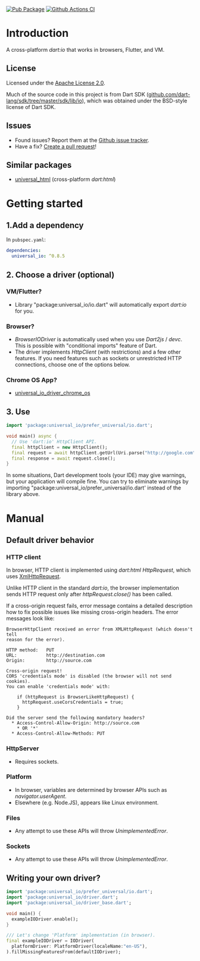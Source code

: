 [![Pub Package](https://img.shields.io/pub/v/universal_io.svg)](https://pub.dartlang.org/packages/universal_io)
[![Github Actions CI](https://github.com/dart-io-packages/universal_io/workflows/Dart%20CI/badge.svg)](https://github.com/dart-io-packages/universal_io/actions?query=workflow%3A%22Dart+CI%22)

# Introduction
A cross-platform _dart:io_ that works in browsers, Flutter, and VM.

## License
Licensed under the [Apache License 2.0](LICENSE).

Much of the source code in this project is from Dart SDK ([github.com/dart-lang/sdk/tree/master/sdk/lib/io](https://github.com/dart-lang/sdk/tree/master/sdk/lib/io)),
which was obtained under the BSD-style license of Dart SDK.

## Issues
  * Found issues? Report them at the [Github issue tracker](https://github.com/terrier989/dart-universal_io/issues).
  * Have a fix? [Create a pull request](https://github.com/terrier989/dart-universal_io/pull/new/master)!

## Similar packages
  * [universal_html](https://pub.dev/packages/universal_html) (cross-platform _dart:html_)

# Getting started
## 1.Add a dependency
In `pubspec.yaml`:
```yaml
dependencies:
  universal_io: ^0.8.5
```

## 2. Choose a driver (optional)
### VM/Flutter?
  * Library "package:universal_io/io.dart" will automatically export _dart:io_ for you.

### Browser?
  * _BrowserIODriver_ is automatically used when you use _Dart2js_ / _devc_. This is possible with
    "conditional imports" feature of Dart.
  * The driver implements _HttpClient_ (with restrictions) and a few other features.
    If you need features such as sockets or unrestricted HTTP connections, choose one of the options
    below.

### Chrome OS App?
  * [universal_io_driver_chrome_os](https://github.com/terrier989/dart-universal_io_driver_chrome_os)

## 3. Use

```dart
import 'package:universal_io/prefer_universal/io.dart';

void main() async {
  // Use 'dart:io' HttpClient API.
  final httpClient = new HttpClient();
  final request = await httpClient.getUrl(Uri.parse("http://google.com"));
  final response = await request.close();
}
```

In some situations, Dart development tools (your IDE) may give warnings, but your application
will compile fine. You can try to eliminate warnings by importing
"package:universal_io/prefer_universal/io.dart' instead of the library above.


# Manual
## Default driver behavior
### HTTP client
In browser, HTTP client is implemented using _dart:html_ _HttpRequest_, which uses 
[XmlHttpRequest](https://developer.mozilla.org/en/docs/Web/API/XMLHttpRequest).

Unlike HTTP client in the standard _dart:io_, the browser implementation sends HTTP request only
after _httpRequest.close()_ has been called.

If a cross-origin request fails, error message contains a detailed description how to fix
possible issues like missing cross-origin headers. The error messages look like:

    BrowserHttpClient received an error from XMLHttpRequest (which doesn't tell
    reason for the error).
    
    HTTP method:   PUT
    URL:           http://destination.com
    Origin:        http://source.com
    
    Cross-origin request!
    CORS 'credentials mode' is disabled (the browser will not send cookies).
    You can enable 'credentials mode' with:

        if (httpRequest is BrowserLikeHttpRequest) {
          httpRequest.useCorsCredentials = true;
        }
    
    Did the server send the following mandatory headers?
      * Access-Control-Allow-Origin: http://source.com
        * OR '*'
      * Access-Control-Allow-Methods: PUT

### HttpServer
  * Requires sockets.

### Platform
  * In browser, variables are determined by browser APIs such as _navigator.userAgent_.
  * Elsewhere (e.g. Node.JS), appears like Linux environment.

### Files
  * Any attempt to use these APIs will throw _UnimplementedError_.

### Sockets
  * Any attempt to use these APIs will throw _UnimplementedError_.

## Writing your own driver?
```dart
import 'package:universal_io/prefer_universal/io.dart';
import 'package:universal_io/driver.dart';
import 'package:universal_io/driver_base.dart';

void main() {
  exampleIODriver.enable();
}

/// Let's change 'Platform' implementation (in browser).
final exampleIODriver = IODriver(
  platformDriver: PlatformDriver(localeName:"en-US"),
).fillMissingFeaturesFrom(defaultIODriver);
```